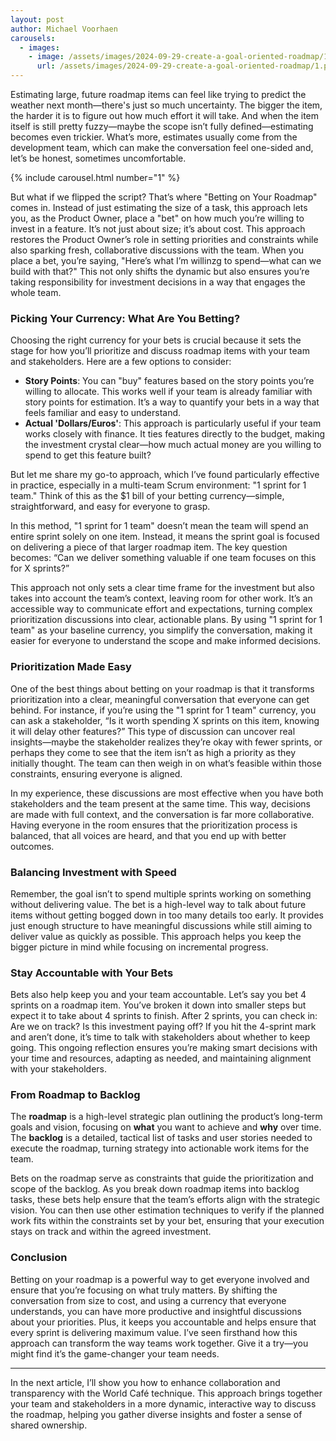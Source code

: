 ```yaml
---
layout: post
author: Michael Voorhaen
carousels:
  - images: 
    - image: /assets/images/2024-09-29-create-a-goal-oriented-roadmap/1.png
      url: /assets/images/2024-09-29-create-a-goal-oriented-roadmap/1.png
---
```


Estimating large, future roadmap items can feel like trying to predict the weather next month—there's just so much uncertainty. The bigger the item, the harder it is to figure out how much effort it will take. And when the item itself is still pretty fuzzy—maybe the scope isn’t fully defined—estimating becomes even trickier. What’s more, estimates usually come from the development team, which can make the conversation feel one-sided and, let’s be honest, sometimes uncomfortable.

{% include carousel.html number="1" %}

But what if we flipped the script? That’s where "Betting on Your Roadmap" comes in. Instead of just estimating the size of a task, this approach lets you, as the Product Owner, place a "bet" on how much you’re willing to invest in a feature. It’s not just about size; it’s about cost. This approach restores the Product Owner’s role in setting priorities and constraints while also sparking fresh, collaborative discussions with the team. When you place a bet, you’re saying, "Here’s what I’m willinzg to spend—what can we build with that?" This not only shifts the dynamic but also ensures you’re taking responsibility for investment decisions in a way that engages the whole team.

### Picking Your Currency: What Are You Betting?

Choosing the right currency for your bets is crucial because it sets the stage for how you’ll prioritize and discuss roadmap items with your team and stakeholders. Here are a few options to consider:

- **Story Points**: You can "buy" features based on the story points you’re willing to allocate. This works well if your team is already familiar with story points for estimation. It’s a way to quantify your bets in a way that feels familiar and easy to understand.
- **Actual 'Dollars/Euros'**: This approach is particularly useful if your team works closely with finance. It ties features directly to the budget, making the investment crystal clear—how much actual money are you willing to spend to get this feature built?

But let me share my go-to approach, which I’ve found particularly effective in practice, especially in a multi-team Scrum environment: "1 sprint for 1 team." Think of this as the $1 bill of your betting currency—simple, straightforward, and easy for everyone to grasp.

In this method, "1 sprint for 1 team" doesn’t mean the team will spend an entire sprint solely on one item. Instead, it means the sprint goal is focused on delivering a piece of that larger roadmap item. The key question becomes: “Can we deliver something valuable if one team focuses on this for X sprints?”

This approach not only sets a clear time frame for the investment but also takes into account the team’s context, leaving room for other work. It’s an accessible way to communicate effort and expectations, turning complex prioritization discussions into clear, actionable plans. By using "1 sprint for 1 team" as your baseline currency, you simplify the conversation, making it easier for everyone to understand the scope and make informed decisions.

### Prioritization Made Easy

One of the best things about betting on your roadmap is that it transforms prioritization into a clear, meaningful conversation that everyone can get behind. For instance, if you’re using the "1 sprint for 1 team" currency, you can ask a stakeholder, “Is it worth spending X sprints on this item, knowing it will delay other features?” This type of discussion can uncover real insights—maybe the stakeholder realizes they’re okay with fewer sprints, or perhaps they come to see that the item isn’t as high a priority as they initially thought. The team can then weigh in on what’s feasible within those constraints, ensuring everyone is aligned.

In my experience, these discussions are most effective when you have both stakeholders and the team present at the same time. This way, decisions are made with full context, and the conversation is far more collaborative. Having everyone in the room ensures that the prioritization process is balanced, that all voices are heard, and that you end up with better outcomes.

### Balancing Investment with Speed

Remember, the goal isn’t to spend multiple sprints working on something without delivering value. The bet is a high-level way to talk about future items without getting bogged down in too many details too early. It provides just enough structure to have meaningful discussions while still aiming to deliver value as quickly as possible. This approach helps you keep the bigger picture in mind while focusing on incremental progress.

### Stay Accountable with Your Bets

Bets also help keep you and your team accountable. Let’s say you bet 4 sprints on a roadmap item. You’ve broken it down into smaller steps but expect it to take about 4 sprints to finish. After 2 sprints, you can check in: Are we on track? Is this investment paying off? If you hit the 4-sprint mark and aren’t done, it’s time to talk with stakeholders about whether to keep going. This ongoing reflection ensures you’re making smart decisions with your time and resources, adapting as needed, and maintaining alignment with your stakeholders.

### From Roadmap to Backlog

The **roadmap** is a high-level strategic plan outlining the product’s long-term goals and vision, focusing on **what** you want to achieve and **why** over time. The **backlog** is a detailed, tactical list of tasks and user stories needed to execute the roadmap, turning strategy into actionable work items for the team.

Bets on the roadmap serve as constraints that guide the prioritization and scope of the backlog. As you break down roadmap items into backlog tasks, these bets help ensure that the team’s efforts align with the strategic vision. You can then use other estimation techniques to verify if the planned work fits within the constraints set by your bet, ensuring that your execution stays on track and within the agreed investment.

### Conclusion

Betting on your roadmap is a powerful way to get everyone involved and ensure that you’re focusing on what truly matters. By shifting the conversation from size to cost, and using a currency that everyone understands, you can have more productive and insightful discussions about your priorities. Plus, it keeps you accountable and helps ensure that every sprint is delivering maximum value. I’ve seen firsthand how this approach can transform the way teams work together. Give it a try—you might find it’s the game-changer your team needs.

---

In the next article, I’ll show you how to enhance collaboration and transparency with the World Café technique. This approach brings together your team and stakeholders in a more dynamic, interactive way to discuss the roadmap, helping you gather diverse insights and foster a sense of shared ownership.
